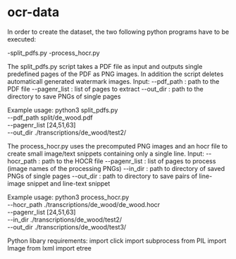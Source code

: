 # ocr-data

In order to create the dataset, the two following python programs have to be executed:

-split_pdfs.py
-process_hocr.py 


The split_pdfs.py script takes a PDF file as input and outputs single predefined pages of the PDF as PNG images. In addition the script deletes automaticall generated watermark images.
Input:
    --pdf_path      : path to the PDF file
    --pagenr_list   : list of pages to extract
    --out_dir       : path to the directory to save PNGs of single pages

Example usage:
python3 split_pdfs.py \
    --pdf_path split/de_wood.pdf \
    --pagenr_list [24,51,63] \
    --out_dir ./transcriptions/de_wood/test2/


The process_hocr.py uses the precomputed PNG images and an hocr file to create small image/text snippets containing only a single line.
Input:
    --hocr_path     : path to the HOCR file
    --pagenr_list   : list of pages to process (image names of the processing PNGs)
    --in_dir        : path to directory of saved PNGs of single pages
    --out_dir       : path to directory to save pairs of line-image snippet and line-text snippet


Example usage:
python3 process_hocr.py \
    --hocr_path ./transcriptions/de_wood/de_wood.hocr \
    --pagenr_list [24,51,63] \
    --in_dir ./transcriptions/de_wood/test2/ \
    --out_dir ./transcriptions/de_wood/test3/

    
    
    
Python libary requirements: 
import click
import subprocess
from PIL import Image
from lxml import etree
